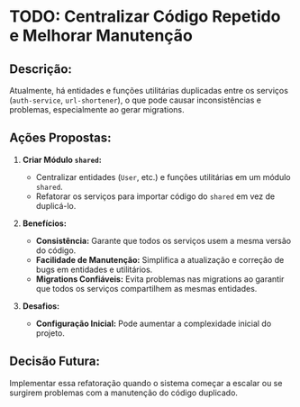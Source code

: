 # TODO: Centralizar Código Repetido e Melhorar Manutenção

## **Descrição:**

Atualmente, há entidades e funções utilitárias duplicadas entre os serviços (`auth-service`, `url-shortener`), o que pode causar inconsistências e problemas, especialmente ao gerar migrations.

## **Ações Propostas:**

1. **Criar Módulo `shared`:**

   - Centralizar entidades (`User`, etc.) e funções utilitárias em um módulo `shared`.
   - Refatorar os serviços para importar código do `shared` em vez de duplicá-lo.

2. **Benefícios:**

   - **Consistência:** Garante que todos os serviços usem a mesma versão do código.
   - **Facilidade de Manutenção:** Simplifica a atualização e correção de bugs em entidades e utilitários.
   - **Migrations Confiáveis:** Evita problemas nas migrations ao garantir que todos os serviços compartilhem as mesmas entidades.

3. **Desafios:**
   - **Configuração Inicial:** Pode aumentar a complexidade inicial do projeto.

## **Decisão Futura:**

Implementar essa refatoração quando o sistema começar a escalar ou se surgirem problemas com a manutenção do código duplicado.
